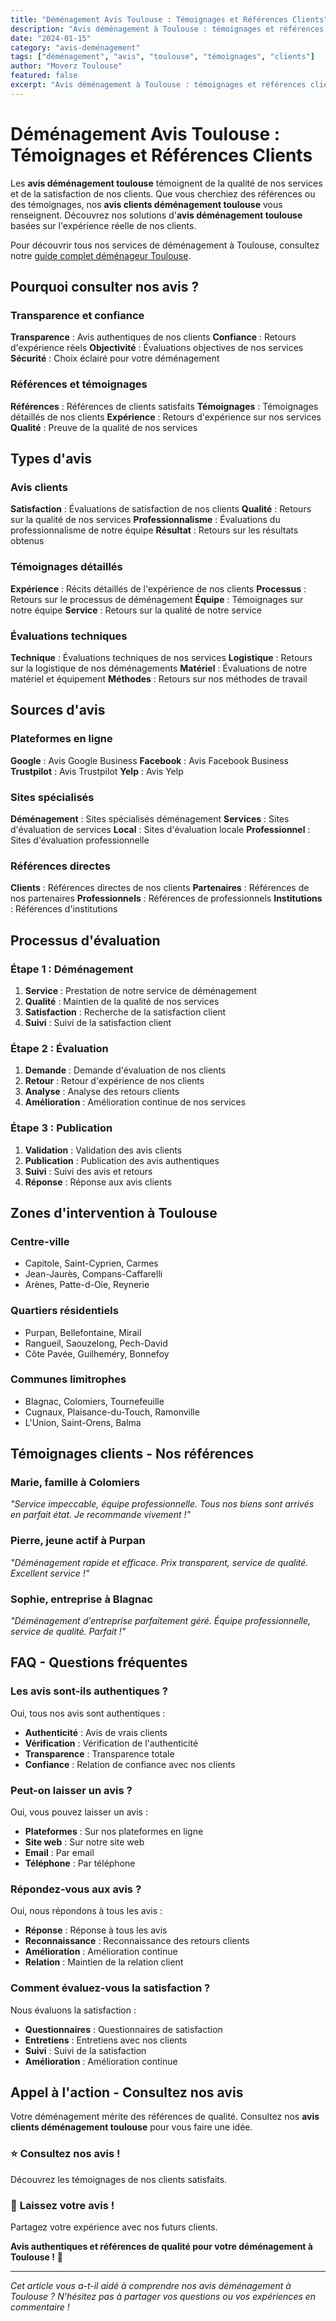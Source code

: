 ```yaml
---
title: "Déménagement Avis Toulouse : Témoignages et Références Clients"
description: "Avis déménagement à Toulouse : témoignages et références clients. Retours d'expérience, évaluations, satisfaction garantie. Lisez nos avis."
date: "2024-01-15"
category: "avis-deménagement"
tags: ["déménagement", "avis", "toulouse", "témoignages", "clients"]
author: "Moverz Toulouse"
featured: false
excerpt: "Avis déménagement à Toulouse : témoignages et références clients. Retours d'expérience, évaluations, satisfaction garantie."
---
```


# Déménagement Avis Toulouse : Témoignages et Références Clients

Les **avis déménagement toulouse** témoignent de la qualité de nos services et de la satisfaction de nos clients. Que vous cherchiez des références ou des témoignages, nos **avis clients déménagement toulouse** vous renseignent. Découvrez nos solutions d'**avis déménagement toulouse** basées sur l'expérience réelle de nos clients.

Pour découvrir tous nos services de déménagement à Toulouse, consultez notre [guide complet déménageur Toulouse](/blog/demenageur-toulouse).

## Pourquoi consulter nos avis ?

### Transparence et confiance

**Transparence** : Avis authentiques de nos clients
**Confiance** : Retours d'expérience réels
**Objectivité** : Évaluations objectives de nos services
**Sécurité** : Choix éclairé pour votre déménagement

### Références et témoignages

**Références** : Références de clients satisfaits
**Témoignages** : Témoignages détaillés de nos clients
**Expérience** : Retours d'expérience sur nos services
**Qualité** : Preuve de la qualité de nos services

## Types d'avis

### Avis clients

**Satisfaction** : Évaluations de satisfaction de nos clients
**Qualité** : Retours sur la qualité de nos services
**Professionnalisme** : Évaluations du professionnalisme de notre équipe
**Résultat** : Retours sur les résultats obtenus

### Témoignages détaillés

**Expérience** : Récits détaillés de l'expérience de nos clients
**Processus** : Retours sur le processus de déménagement
**Équipe** : Témoignages sur notre équipe
**Service** : Retours sur la qualité de notre service

### Évaluations techniques

**Technique** : Évaluations techniques de nos services
**Logistique** : Retours sur la logistique de nos déménagements
**Matériel** : Évaluations de notre matériel et équipement
**Méthodes** : Retours sur nos méthodes de travail

## Sources d'avis

### Plateformes en ligne

**Google** : Avis Google Business
**Facebook** : Avis Facebook Business
**Trustpilot** : Avis Trustpilot
**Yelp** : Avis Yelp

### Sites spécialisés

**Déménagement** : Sites spécialisés déménagement
**Services** : Sites d'évaluation de services
**Local** : Sites d'évaluation locale
**Professionnel** : Sites d'évaluation professionnelle

### Références directes

**Clients** : Références directes de nos clients
**Partenaires** : Références de nos partenaires
**Professionnels** : Références de professionnels
**Institutions** : Références d'institutions

## Processus d'évaluation

### Étape 1 : Déménagement

1. **Service** : Prestation de notre service de déménagement
2. **Qualité** : Maintien de la qualité de nos services
3. **Satisfaction** : Recherche de la satisfaction client
4. **Suivi** : Suivi de la satisfaction client

### Étape 2 : Évaluation

1. **Demande** : Demande d'évaluation de nos clients
2. **Retour** : Retour d'expérience de nos clients
3. **Analyse** : Analyse des retours clients
4. **Amélioration** : Amélioration continue de nos services

### Étape 3 : Publication

1. **Validation** : Validation des avis clients
2. **Publication** : Publication des avis authentiques
3. **Suivi** : Suivi des avis et retours
4. **Réponse** : Réponse aux avis clients

## Zones d'intervention à Toulouse

### Centre-ville
- Capitole, Saint-Cyprien, Carmes
- Jean-Jaurès, Compans-Caffarelli
- Arènes, Patte-d-Oie, Reynerie

### Quartiers résidentiels
- Purpan, Bellefontaine, Mirail
- Rangueil, Saouzelong, Pech-David
- Côte Pavée, Guilheméry, Bonnefoy

### Communes limitrophes
- Blagnac, Colomiers, Tournefeuille
- Cugnaux, Plaisance-du-Touch, Ramonville
- L'Union, Saint-Orens, Balma

## Témoignages clients - Nos références

### Marie, famille à Colomiers
*"Service impeccable, équipe professionnelle. Tous nos biens sont arrivés en parfait état. Je recommande vivement !"*

### Pierre, jeune actif à Purpan
*"Déménagement rapide et efficace. Prix transparent, service de qualité. Excellent service !"*

### Sophie, entreprise à Blagnac
*"Déménagement d'entreprise parfaitement géré. Équipe professionnelle, service de qualité. Parfait !"*

## FAQ - Questions fréquentes

### Les avis sont-ils authentiques ?

Oui, tous nos avis sont authentiques :
- **Authenticité** : Avis de vrais clients
- **Vérification** : Vérification de l'authenticité
- **Transparence** : Transparence totale
- **Confiance** : Relation de confiance avec nos clients

### Peut-on laisser un avis ?

Oui, vous pouvez laisser un avis :
- **Plateformes** : Sur nos plateformes en ligne
- **Site web** : Sur notre site web
- **Email** : Par email
- **Téléphone** : Par téléphone

### Répondez-vous aux avis ?

Oui, nous répondons à tous les avis :
- **Réponse** : Réponse à tous les avis
- **Reconnaissance** : Reconnaissance des retours clients
- **Amélioration** : Amélioration continue
- **Relation** : Maintien de la relation client

### Comment évaluez-vous la satisfaction ?

Nous évaluons la satisfaction :
- **Questionnaires** : Questionnaires de satisfaction
- **Entretiens** : Entretiens avec nos clients
- **Suivi** : Suivi de la satisfaction
- **Amélioration** : Amélioration continue

## Appel à l'action - Consultez nos avis

Votre déménagement mérite des références de qualité. Consultez nos **avis clients déménagement toulouse** pour vous faire une idée.

### ⭐ **Consultez nos avis !**

Découvrez les témoignages de nos clients satisfaits.

### 📝 **Laissez votre avis !**

Partagez votre expérience avec nos futurs clients.

**Avis authentiques et références de qualité pour votre déménagement à Toulouse !** 🚚

---

*Cet article vous a-t-il aidé à comprendre nos avis déménagement à Toulouse ? N'hésitez pas à partager vos questions ou vos expériences en commentaire !*

